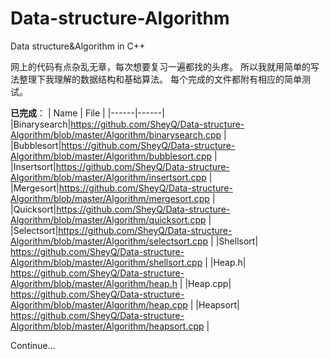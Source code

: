 # Data-structure-Algorithm
Data structure&amp;Algorithm in C++


网上的代码有点杂乱无章，每次想要复习一遍都找的头疼。
    所以我就用简单的写法整理下我理解的数据结构和基础算法。
每个完成的文件都附有相应的简单测试。


**已完成**：
| Name | File |
|------|------|
|Binarysearch|https://github.com/SheyQ/Data-structure-Algorithm/blob/master/Algorithm/binarysearch.cpp |
|Bubblesort|https://github.com/SheyQ/Data-structure-Algorithm/blob/master/Algorithm/bubblesort.cpp |
|Insertsort|https://github.com/SheyQ/Data-structure-Algorithm/blob/master/Algorithm/insertsort.cpp |
|Mergesort|https://github.com/SheyQ/Data-structure-Algorithm/blob/master/Algorithm/mergesort.cpp |
|Quicksort|https://github.com/SheyQ/Data-structure-Algorithm/blob/master/Algorithm/quicksort.cpp |
|Selectsort|https://github.com/SheyQ/Data-structure-Algorithm/blob/master/Algorithm/selectsort.cpp |
|Shellsort| https://github.com/SheyQ/Data-structure-Algorithm/blob/master/Algorithm/shellsort.cpp |
|Heap.h| https://github.com/SheyQ/Data-structure-Algorithm/blob/master/Algorithm/heap.h |
|Heap.cpp| https://github.com/SheyQ/Data-structure-Algorithm/blob/master/Algorithm/heap.cpp |
|Heapsort| https://github.com/SheyQ/Data-structure-Algorithm/blob/master/Algorithm/heapsort.cpp |


Continue...
